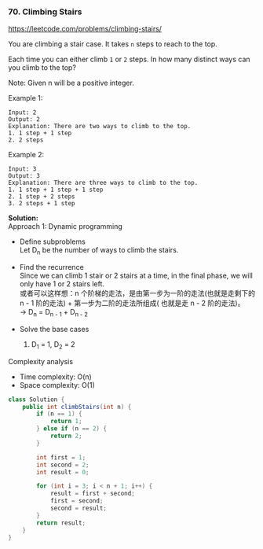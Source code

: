 ### 70. Climbing Stairs
https://leetcode.com/problems/climbing-stairs/

You are climbing a stair case. It takes `n` steps to reach to the top.

Each time you can either climb `1` or `2` steps. In how many distinct ways can you climb to the top?

Note: Given n will be a positive integer.

Example 1:
```
Input: 2
Output: 2
Explanation: There are two ways to climb to the top.
1. 1 step + 1 step
2. 2 steps
```
Example 2:
```
Input: 3
Output: 3
Explanation: There are three ways to climb to the top.
1. 1 step + 1 step + 1 step
2. 1 step + 2 steps
3. 2 steps + 1 step
```

**Solution:**<br/>
Approach 1: Dynamic programming

- Define subproblems<br/>
Let D<sub>n</sub> be the number of ways to climb the stairs.
- Find the recurrence<br/>
Since we can climb 1 stair or 2 stairs at a time, in the final phase, we will only have 1 or 2 stairs left.<br/>
 或者可以这样想：n 个阶梯的走法，是由第一步为一阶的走法(也就是走剩下的 n - 1 阶的走法) + 第一步为二阶的走法所组成( 也就是走 n - 2 阶的走法)。<br/>
&rarr; D<sub>n</sub> = D<sub>n - 1</sub> + D<sub>n - 2</sub><br/>

- Solve the base cases
  1. D<sub>1</sub> = 1, D<sub>2</sub> = 2

Complexity analysis
- Time complexity: O(n)
- Space complexity: O(1)

```java
class Solution {
    public int climbStairs(int n) {
        if (n == 1) {
            return 1;
        } else if (n == 2) {
            return 2;
        }

        int first = 1;
        int second = 2;
        int result = 0;

        for (int i = 3; i < n + 1; i++) {
            result = first + second;
            first = second;
            second = result;
        }
        return result;
    }
}
```